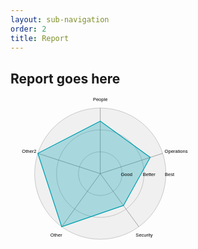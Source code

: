 ```yaml
---
layout: sub-navigation
order: 2
title: Report
---
```


## Report goes here

<svg version="1" xmlns="http://www.w3.org/2000/svg" width="1000" height="500" viewBox="-57 1 200 1">
<style>
  .axis {
    stroke: #555;
    stroke-width: .2;
  }
  .scale {
    fill: #f0f0f0;
    stroke: #999;
    stroke-width: .2;
  }
  .shape {
    fill-opacity: .3;
    stroke-width: .5;
  }
  .shape:hover { fill-opacity: .6; }
  .shape { fill: #00a0b0; stroke: #00a0b0; }
</style>
<g><g>
<circle class="scale" fill="none" r="41.66666666666667"></circle>
<circle class="scale" fill="none" r="27.77777777777778"></circle>
<circle class="scale" fill="none" r="13.88888888888889"></circle>
</g><g>
<polyline class="axis" points="0,0 0,-41.6667"></polyline>
<polyline class="axis" points="0,0 39.6274,-12.8757"></polyline>
<polyline class="axis" points="0,0 24.4911,33.709"></polyline>
<polyline class="axis" points="0,0 -24.4911,33.709"></polyline>
<polyline class="axis" points="0,0 -39.6274,-12.8757"></polyline>
</g><g>
<text class="caption" text-anchor="middle" font-size="3" font-family="sans-serif" y="-47.5" dy="1.5">People</text>
<text class="caption" text-anchor="middle" font-size="3" font-family="sans-serif" x="48.1752" y="-14.6783" dy="1.5">Operations</text>
<text class="caption" text-anchor="middle" font-size="3" font-family="sans-serif" x="27.9198" y="38.4283" dy="1.5">Security</text>
<text class="caption" text-anchor="middle" font-size="3" font-family="sans-serif" x="-27.9198" y="38.4283" dy="1.5">Other</text>
<text class="caption" text-anchor="middle" font-size="3" font-family="sans-serif" x="-45.1752" y="-14.6783" dy="1.5">Other2</text>
</g><g>
<path class="shape" d="M0,-33.3333L31.7019,-10.3006L14.6946,20.2254L-24.4911,33.709L-39.6274,-12.8757z"></path>
</g></g>
<text class="caption" text-anchor="left" font-size="3" font-family="sans-serif" y="0" x="13" dy="1.5">Good</text>
<text class="caption" text-anchor="left" font-size="3" font-family="sans-serif" y="0" x="27" dy="1.5">Better</text>
<text class="caption" text-anchor="left" font-size="3" font-family="sans-serif" y="0" x="41" dy="1.5">Best</text>
</g><g>
</svg>
